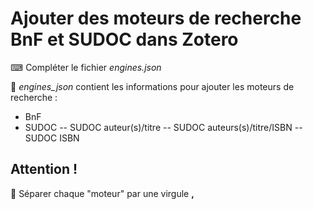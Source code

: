 # Ajouter des moteurs de recherche BnF et SUDOC dans Zotero

⌨ Compléter le fichier <i>engines.json</i>

📂 *engines_json* contient les informations pour ajouter les moteurs de recherche :
  - BnF
  - SUDOC
  -- SUDOC auteur(s)/titre
  -- SUDOC auteurs(s)/titre/ISBN
  -- SUDOC ISBN

<h2>Attention !</h2>

🔎 Séparer chaque "moteur" par une virgule <b>,</b>

